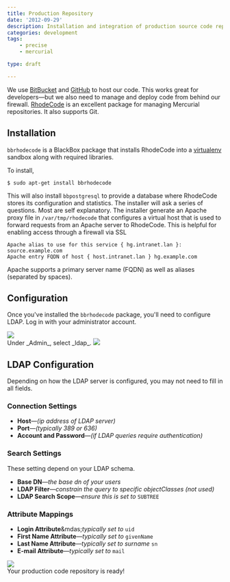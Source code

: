 ```yaml
---
title: Production Repository
date: '2012-09-29'
description: Installation and integration of production source code repository
categories: development
tags:
    - precise
    - mercurial

type: draft

---
```


We use [BitBucket](http://www.bitbucket.com) and [GitHub](http://www.github.com) to host our code. This works great for developers&mdash;but we also need to manage and deploy code from behind our firewall. [RhodeCode](http://rhodecode.org/) is an excellent package for managing Mercurial repositories. It also supports Git.

## Installation

`bbrhodecode` is a BlackBox package that installs RhodeCode into a [virtualenv](http://www.virtualenv.org/en/latest/index.html) sandbox along with required libraries.

To install,

    $ sudo apt-get install bbrhodecode

This will also install `bbpostgresql` to provide a database where RhodeCode stores its configuration and statistics. The installer will ask a series of questions. Most are self explanatory. The installer generate an Apache proxy file in `/var/tmp/rhodecode` that configures a virtual host that is used to forward requests from an Apache server to RhodeCode. This is helpful for enabling access through a firewall via SSL

    Apache alias to use for this service { hg.intranet.lan }: source.example.com
    Apache entry FQDN of host { host.intranet.lan } hg.example.com

Apache supports a primary server name (FQDN) as well as aliases (separated by spaces).

## Configuration

Once you've installed the `bbrhodecode` package, you'll need to configure LDAP. Log in with your administrator account.

<img class="diagram" src="http://dl.dropbox.com/u/59707331/ruhoh/nkabir.ruhoh.com/posts/development/production-repository/rhodecode-001.png" />
<br/>
Under _Admin_, select _ldap_.

<img class="diagram" src="http://dl.dropbox.com/u/59707331/ruhoh/nkabir.ruhoh.com/posts/development/production-repository/rhodecode-002.png" />

## LDAP Configuration

Depending on how the LDAP server is configured, you may not need to fill in all fields. 

### Connection Settings

* **Host**&mdash;_(ip address of LDAP server)_
* **Port**&mdash;_(typically 389 or 636)_
* **Account and Password**&mdash;_(if LDAP queries require authentication)_

### Search Settings

These setting depend on your LDAP schema.

* **Base DN**&mdash;_the base dn of your users_
* **LDAP Filter**&mdash;_constrain the query to specific objectClasses (not used)_
* **LDAP Search Scope**&mdash;_ensure this is set to_ `SUBTREE`

### Attribute Mappings

* **Login Attribute**&mdas;_typically set to_ `uid`
* **First Name Attribute**&mdash;_typically set to_ `givenName`
* **Last Name Attribute**&mdash;_typically set to surname_ `sn`
* **E-mail Attribute**&mdash;_typically set to_ `mail`

<img class="diagram" src="http://dl.dropbox.com/u/59707331/ruhoh/nkabir.ruhoh.com/posts/development/production-repository/rhodecode-005.png" />

<div class="alert alert-success">
Your production code repository is ready!
</div>
